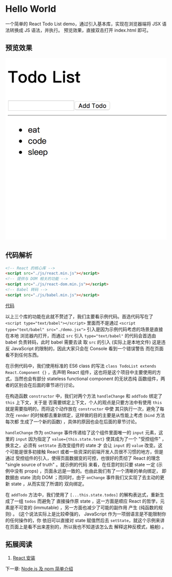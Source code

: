 # Hello World

一个简单的 React Todo List demo，通过引入基本库，实现在浏览器端将 JSX 语法转换成 JS 语法，并执行。
预览效果，直接双击打开 index.html 即可。

## 预览效果

![hello_world](./pic/hello_world.png)

## 代码解析

```html
<!-- React 的核心库 -->
<script src="./js/react.min.js"></script>
<!-- 提供与 DOM 相关的功能 -->
<script src="./js/react-dom.min.js"></script>
<!-- Babel 转码 -->
<script src="./js/babel.min.js"></script>
```

[代码](./index.html)

以上三个库的功能在此就不赘述了，我们主要看示例代码。首选代码写在了 `<script type="text/babel"></script>` 
里面而不是通过 `<script type="text/babel" src="./demo.jsx">` 引入是因为示例代码考虑的场景是直接在本地
浏览器内打开，而通过 `src` 引入 `type="text/babel"` 的代码会首选由 babel 负责转码，此时 babel 需要去读
取 `src` 的引入 (实际上是本地文件) 这是违反 JavaScript 的限制的，因此大家只会在 Console 看到一个错误警告
而在页面看不到任何东西。

在示例代码中，我们使用标准的 ES6 class 的写法 `class TodoList extends React.Component {}` ，去声明 
React 组件，这也将是这个项目中主要使用的方式，当然也会有部分 stateless functional component 的无状态纯
函数组件，两者的区别会在后面的章节进行讨论。

在构造函数 `constructor` 中，我们对两个方法 `handleChange` 和 `addTodo` 绑定了 `this` 上下文，关于是
否需要绑定上下文，个人的观点是只要方法中有使用 `this` 就是需要指明的，而将这个动作放在 `constructor` 中使
其只执行一次，避免了每次在 `render` 的时候都去重新绑定，这样做的目的主要是从性能上考虑 (`bind` 方法每次都
生成了一个新的函数) ，具体的原因也会在后面的章节讨论。

`handleChange` 作为 `onChange` 事件传递给了这个组件里面唯一的 `input` 元素，这里的 `input` 因为指定了 
`value={this.state.text}` 使其成为了一个 "受控组件" ，换言之，必须有 `setState` 去改变组件的 state 才
会让 `input` 的 `value` 改变。这个可能是很多初接触 React 或者一些资深的前端开发人员很不习惯的地方，但是通过
受控组件的引入，使得页面数据变的可控，也很好的贯彻了 React 的理念 "single source of truth" 。就示例的代码
来看，在任意时刻只要 state 一定 (示例中没有 props) ，页面永远是一致的。也由此我们有了一个清晰的单向绑定，
即数据由 state 流向 DOM ；而同时，由于 `onChange` 事件我们又实现了去主动的更新 state ，从而实现了所谓的
双向绑定。

在 `addTodo` 方法中，我们使用了 `[...this.state.todos]` 的解构表达式，重新生成了一组 `todos` 而避免了
直接操作原 state ，这一方面是顺应 React 的哲学，元素是不可变的 (immutable) ，另一方面也减少了可能的副作用
产生 (纯函数的规则) 。 (这个说法实际上是比较牵强的， JavaScript 作为一项弱语言是不能限制你的任何操作的，你
依旧可以直接对 state 赋值然后去 `setState`，就这个示例来讲在页面上是看不出来差别的，所以我也不知道该怎么去
解释这种反模式，~~尴尬~~) 。

## 拓展阅读

1. [React 安装](http://www.runoob.com/react/react-install.html)

下一章: [Node.js 及 npm 简单介绍](../lesson102/README.md)

